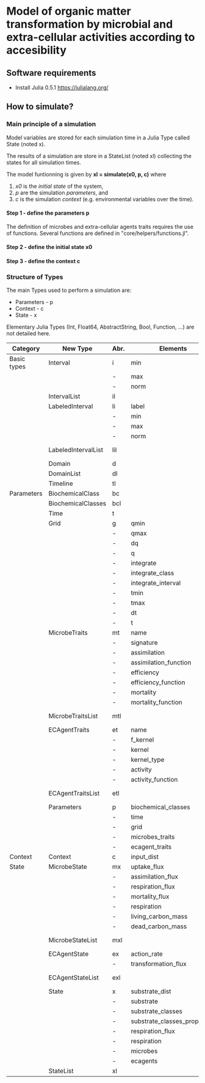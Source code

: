 # Model of organic matter transformation by microbial and extra-cellular activities according to accesibility

## Software requirements

 - Install Julia 0.5.1  https://julialang.org/

## How to simulate?

### Main principle of a simulation

Model variables are stored for each simulation time in a Julia Type called State (noted x).

The results of a simulation are store in a StateList (noted xl) collecting the states for all simulation times.

The model funtionning is given by **xl = simulate(x0, p, c)** where
	
 1. *x0* is the *initial state* of the system,
 2. *p* are the simulation *parameters*, and
 3. *c* is the simulation *context* (e.g. environmental variables over the time).

#### Step 1 - define the parameters p

The definition of microbes and extra-cellular agents traits requires the use of functions.
Several functions are defined in "core/helpers/functions.jl".

#### Step 2 - define the initial state x0


#### Step 3 - define the context c


 
### Structure of Types

The main Types used to perform a simulation are:
 - Parameters - p
 - Context - c
 - State - x

Elementary Julia Types (Int, Float64, AbstractString, Bool, Function, ...) are not detailed here.

| Category 		 | New Type   	  	        | Abr.	| Elements     	   	    	      	      	| Type					|
|------------------------|------------------------------|-------|-----------------------------------------------|---------------------------------------|
| Basic types		 | Interval			| i	| min						| Float64				|
|			 |				| -	| max						| Float64				|
|			 |				| -	| norm						| Float64				|
|			 | IntervalList  		| il	| 						| Array{Interval, 1}			|
|			 | LabeledInterval		| li	| label						| AbstractString			|
|			 | 				| -    	| min						| Float64				|
|			 | 				| -	| max						| Float64				|
|			 |				| -	| norm						| Float64				|
|			 | LabeledIntervalList 		| lil	| 						| Array{LabeledInterval, 1}		|
|			 | Domain 			| d	| 						| Interval		 		|
|			 | DomainList 			| dl	| 						| IntervalList				|
|			 | Timeline 			| tl	|						| Array{Float64, 1}			|
| Parameters		 | BiochemicalClass		| bc	|						| LabeledInterval			|
|			 | BiochemicalClasses		| bcl	| 						| LabeledIntervalList			|
|			 | Time 			| t	| 						| LabeledInterval			|
| 			 | Grid				| g	| qmin						| Float64				|
|			 |				| -	| qmax						| Float64				|
|			 |				| -	| dq						| Float64				|
|			 |				| -	| q						| Array{Float64, 1}			|
|			 |				| -	| integrate					| Function				|
|			 |				| -	| integrate_class				| Function				|
|			 |				| -	| integrate_interval				| Function				|
|			 |				| -	| tmin						| Float64				|
|			 |				| -	| tmax						| Float64				|
|			 |				| -	| dt						| Float64				|
|			 |				| -	| t						| Array{Float64, 1}			|
|			 | MicrobeTraits		| mt	| name						| AbstractString			|
|			 | 				| -	| signature					| Array{Float64, 1}			|
|			 | 				| -	| assimilation					| AbstractString			|
|			 | 				| -	| assimilation_function				| Function				|
|			 | 				| -	| efficiency					| AbstractString			|
|			 | 				| -	| efficiency_function				| Function				|
|			 | 				| -	| mortality					| AbstractString			|
|			 | 				| -	| mortality_function				| Function				|
|			 | MicrobeTraitsList 		| mtl 	| 						| Array{MicrobeTraits, 1}		|
|			 | ECAgentTraits		| et 	| name						| AbstractString			|
|			 | 				| -	| f_kernel					| AbstractString			|
|			 | 				| -	| kernel					| Array{Float64, 2}			|
|			 | 				| -	| kernel_type					| AbstractString			|
|			 | 				| -	| activity					| AbstractString			|
|			 | 				| -	| activity_function				| Function				|
|			 | ECAgentTraitsList 		| etl 	| 						| Array{ECAgentTraits, 1}		|
|			 | Parameters			| p 	| biochemical_classes  				| BiochemicalClasses			|
|			 | 				| -	| time						| Time					|
|			 |				| -	| grid						| Grid					|
|			 | 				| -	| microbes_traits				| MicrobeTraitsList			|
|			 | 				| -	| ecagent_traits				| ECAgentTraitsList			|
| Context		 | Context			| c	| input_dist					| Array{Float64, 2}			|
| State 		 | MicrobeState			| mx	| uptake_flux					| Float64				|
|			 |    				| -	| assimilation_flux				| Float64				|
|			 |    				| -	| respiration_flux				| Float64				|
|			 |    				| -	| mortality_flux				| Float64				|
|			 |    				| -	| respiration					| Float64				|
|			 |    				| -	| living_carbon_mass				| Float64				|
|			 |    				| -	| dead_carbon_mass				| Float64				|
|			 | MicrobeStateList 		| mxl	| 						| Array{MicrobeState, 1}		|
|			 | ECAgentState			| ex 	| action_rate					| Float64	      			|
|			 |    				| -	| transformation_flux				| Float64				|
|			 | ECAgentStateList 		| exl 	| 						| Array{ECAgentState, 1}		|
|			 | State			| x	| substrate_dist				| Array{Float64, 1}			|
|			 |				| -	| substrate					| Float64		 		|
|			 |				| -	| substrate_classes				| Array{Float64, 1}			|
|			 |				| -	| substrate_classes_proportion			| Array{Float64, 1}			|
|			 |				| -	| respiration_flux				| Float64	    			|
|			 |				| -	| respiration					| Float64				|
|			 |				| -	| microbes					| MicrobeStateList			|
|			 |				| -	| ecagents					| ECAgentStateList			|
|			 | StateList			| xl	| 						| Array{State, 1}			|

